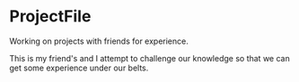 # ProjectFile
Working on projects with friends for experience.

This is my friend's and I attempt to challenge our knowledge so that we can get some experience under our belts.

